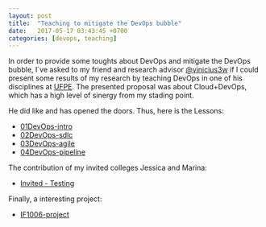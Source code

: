```yaml
---
layout: post
title:  "Teaching to mitigate the DevOps bubble"
date:   2017-05-17 03:43:45 +0700
categories: [devops, teaching]
---
```



In order to provide some toughts about DevOps and mitigate the DevOps bubble, I`ve asked to my friend and research advisor [@vinicius3w](https://twitter.com/vinicius3w) if I could present some results of my research by teaching DevOps in one of his disciplines at [UFPE](http://www2.cin.ufpe.br/site/index.php). The presented proposal was about Cloud+DevOps, which has a high level of sinergy from my stading point.

He did like and has opened the doors. Thus, here is the Lessons: 
* [01DevOps-intro](http://jfsc.github.io/static/docs/01devops.pdf)
* [02DevOps-sdlc](http://jfsc.github.io/static/docs/02devops.pdf)
* [03DevOps-agile](http://jfsc.github.io/static/docs/03devops.pdf)
* [04DevOps-pipeline](http://jfsc.github.io/static/docs/04devops.pdf)

The contribution of my invited colleges Jessica and Marina: 
* [Invited - Testing](http://jfsc.github.io/static/docs/invitedcolleges.pdf) 

Finally, a interesting project: 
* [IF1006-project](http://jfsc.github.io/static/docs/IF1006-project.pdf)


